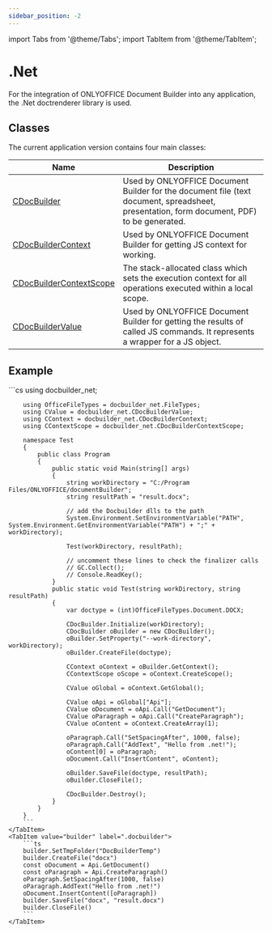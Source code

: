```yaml
---
sidebar_position: -2
---
```


import Tabs from '@theme/Tabs';
import TabItem from '@theme/TabItem';

# .Net

For the integration of ONLYOFFICE Document Builder into any application, the .Net doctrenderer library is used.

## Classes

The current application version contains four main classes:

| **Name**                                                                      | **Description**                                                                                                                           |
| ----------------------------------------------------------------------------- | ----------------------------------------------------------------------------------------------------------------------------------------- |
| [CDocBuilder](CDocBuilder/CDocBuilder.md)                                     | Used by ONLYOFFICE Document Builder for the document file (text document, spreadsheet, presentation, form document, PDF) to be generated. |
| [CDocBuilderContext](CDocBuilderContext/CDocBuilderContext.md)                | Used by ONLYOFFICE Document Builder for getting JS context for working.                                                                   |
| [CDocBuilderContextScope](CDocBuilderContextScope/CDocBuilderContextScope.md) | The stack-allocated class which sets the execution context for all operations executed within a local scope.                              |
| [CDocBuilderValue](CDocBuilderValue/CDocBuilderValue.md)                      | Used by ONLYOFFICE Document Builder for getting the results of called JS commands. It represents a wrapper for a JS object.               |

## Example

<Tabs>
    <TabItem value="net" label=".Net">
        ```cs
        using docbuilder_net;

        using OfficeFileTypes = docbuilder_net.FileTypes;
        using CValue = docbuilder_net.CDocBuilderValue;
        using CContext = docbuilder_net.CDocBuilderContext;
        using CContextScope = docbuilder_net.CDocBuilderContextScope;

        namespace Test
        {
            public class Program
            {
                public static void Main(string[] args)
                {
                    string workDirectory = "C:/Program Files/ONLYOFFICE/documentBuilder";
                    string resultPath = "result.docx";

                    // add the Docbuilder dlls to the path
                    System.Environment.SetEnvironmentVariable("PATH", System.Environment.GetEnvironmentVariable("PATH") + ";" + workDirectory);

                    Test(workDirectory, resultPath);

                    // uncomment these lines to check the finalizer calls
                    // GC.Collect();
                    // Console.ReadKey();
                }
                public static void Test(string workDirectory, string resultPath)
                {
                    var doctype = (int)OfficeFileTypes.Document.DOCX;

                    CDocBuilder.Initialize(workDirectory);
                    CDocBuilder oBuilder = new CDocBuilder();
                    oBuilder.SetProperty("--work-directory", workDirectory);
                    oBuilder.CreateFile(doctype);

                    CContext oContext = oBuilder.GetContext();
                    CContextScope oScope = oContext.CreateScope();
                
                    CValue oGlobal = oContext.GetGlobal();

                    CValue oApi = oGlobal["Api"];
                    CValue oDocument = oApi.Call("GetDocument");
                    CValue oParagraph = oApi.Call("CreateParagraph");
                    CValue oContent = oContext.CreateArray(1);

                    oParagraph.Call("SetSpacingAfter", 1000, false);
                    oParagraph.Call("AddText", "Hello from .net!");
                    oContent[0] = oParagraph;
                    oDocument.Call("InsertContent", oContent);

                    oBuilder.SaveFile(doctype, resultPath);
                    oBuilder.CloseFile();

                    CDocBuilder.Destroy();
                }
            }
        }
        ```
    </TabItem>
    <TabItem value="builder" label=".docbuilder">
        ```ts
        builder.SetTmpFolder("DocBuilderTemp")
        builder.CreateFile("docx")
        const oDocument = Api.GetDocument()
        const oParagraph = Api.CreateParagraph()
        oParagraph.SetSpacingAfter(1000, false)
        oParagraph.AddText("Hello from .net!")
        oDocument.InsertContent([oParagraph])
        builder.SaveFile("docx", "result.docx")
        builder.CloseFile()
        ```
    </TabItem>
</Tabs>
